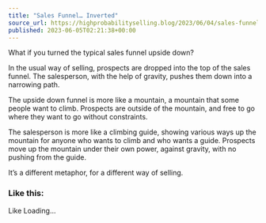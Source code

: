 ```yaml
---
title: "Sales Funnel… Inverted"
source_url: https://highprobabilityselling.blog/2023/06/04/sales-funnel-inverted
published: 2023-06-05T02:21:38+00:00
---
```

What if you turned the typical sales funnel upside down? 



In the usual way of selling, prospects are dropped into the top of the sales funnel. The salesperson, with the help of gravity, pushes them down into a narrowing path. 


The upside down funnel is more like a mountain, a mountain that some people want to climb. Prospects are outside of the mountain, and free to go where they want to go without constraints. 


The salesperson is more like a climbing guide, showing various ways up the mountain for anyone who wants to climb and who wants a guide. Prospects move up the mountain under their own power, against gravity, with no pushing from the guide. 


It’s a different metaphor, for a different way of selling. 


### Like this:

Like Loading...

